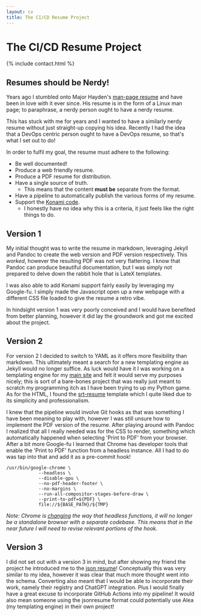 ```yaml
---
layout: cv
title: The CI/CD Resume Project
---
```


# The CI/CD Resume Project

{% include contact.html %}

## Resumes should be Nerdy!

Years ago I stumbled onto Major Hayden's [man-page resume](https://github.com/major/resume/blob/gh-pages/resume.ronn) and have been in love with it ever since. His resume is in the form of a Linux man page; to paraphrase, a nerdy person ought to have a nerdy resume.

This has stuck with me for years and I wanted to have a similarly nerdy resume without just straight-up copying his idea. Recently I had the idea that a DevOps centric person ought to have a DevOps resume, so that's what I set out to do!

In order to fulfil my goal, the resume must adhere to the following:

* Be well documented!
* Produce a web friendly resume.
* Produce a PDF resume for distribution.
* Have a single source of truth.
    * This means that the content **must be** separate from the format.
* Have a pipeline to automatically publish the various forms of my resume.
* Support the [Konami code](https://en.wikipedia.org/wiki/Konami_Code).
  * I honestly have no idea why this is a criteria, it just feels like the right things to do.

## Version 1

My initial thought was to write the resume in markdown, leveraging Jekyll and Pandoc to create the web version and PDF version respectively. This *worked*, however the resulting PDF was not very flattering. I know that Pandoc can produce beautiful documentation, but I was simply not prepared to delve down the rabbit hole that is LateX templates.

I was also able to add Konami support fairly easily by leveraging my Google-fu. I simply made the Javascript open up a new webpage with a different CSS file loaded to give the resume a retro vibe.

In hindsight version 1 was very poorly conceived and I would have benefited from better planning, however it did lay the groundwork and got me excited about the project.

## Version 2

For version 2 I decided to switch to YAML as it offers more flexibility than markdown. This ultimately meant a search for a new templating engine as Jekyll would no longer suffice. As luck would have it I was working on a templating engine for my [main site](https://www.weshenderson.info/) and felt it would serve my purposes nicely; this is sort of a bare-bones project that was really just meant to scratch my programming itch as I have been trying to up my Python game. As for the HTML, I found the [srt-resume](https://sampleresumetemplate.net/) template which I quite liked due to its simplicity and professionalism.

I knew that the pipeline would involve Git hooks as that was something I have been meaning to play with, however I was still unsure how to implement the PDF version of the resume. After playing around with Pandoc I realized that all I really needed was for the CSS to render, something which automatically happened when selecting 'Print to PDF' from your browser. After a bit more Google-fu I learned that Chrome has developer tools that enable the 'Print to PDF' function from a headless instance. All I had to do was tap into that and add it as a pre-commit hook!

```
/usr/bin/google-chrome \
            --headless \
            --disable-gpu \
            --no-pdf-header-footer \
            --no-margins \
            --run-all-compositor-stages-before-draw \
            --print-to-pdf=${PDF} \
            file://${BASE_PATH}/${TMP}
```

*Note: Chrome is [changing](https://developer.chrome.com/articles/new-headless/) the way that headless functions, it will no longer be a standalone browser with a separate codebase. This means that in the near future I will need to revise relevant portions of the hook.*

## Version 3

I did not set out with a version 3 in mind, but after showing my friend the project he introduced me to the [json resume](https://jsonresume.org/)! Conceptually this was very similar to my idea, however it was clear that much more thought went into the schema. Converting also meant that I would be able to incorporate their work, namely their registry and ChatGPT integration. Plus I would finally have a great excuse to incorporate GitHub Actions into my pipeline! It would also mean someone using the jsonresume format could potentially use Alea (my templating engine) in their own project!
